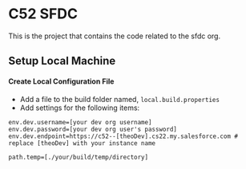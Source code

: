 ﻿# C52 SFDC
This is the project that contains the code related to the sfdc org.

## Setup Local Machine
#### Create Local Configuration File
* Add a file to the build folder named, ```local.build.properties```
* Add settings for the following items:
```
env.dev.username=[your dev org username]
env.dev.password=[your dev org user's password]
env.dev.endpoint=https://c52--[theoDev].cs22.my.salesforce.com # replace [theoDev] with your instance name

path.temp=[./your/build/temp/directory]
```